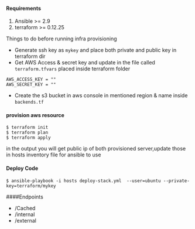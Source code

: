 #### Requirements
1. Ansible >= 2.9
2. terraform >= 0.12.25

Things to do before running infra provisioning
* Generate ssh key as `mykey` and place both private and public key in terraform dir
* Get AWS Access & secret key and update in the file called `terraform.tfvars` placed inside terraform folder

```
AWS_ACCESS_KEY = ""
AWS_SECRET_KEY = ""

```
* Create the s3 bucket in aws console in mentioned region & name inside `backends.tf`


#### provision aws resource
```
$ terraform init
$ terraform plan
$ terraform apply
```
in the output you will get public ip of both provisioned server,update those in hosts inventory file for ansible to use

#### Deploy Code
```
$ ansible-playbook -i hosts deploy-stack.yml  --user=ubuntu --private-key=terraform/mykey
```
####Endpoints
* /Cached
* /internal
* /external
